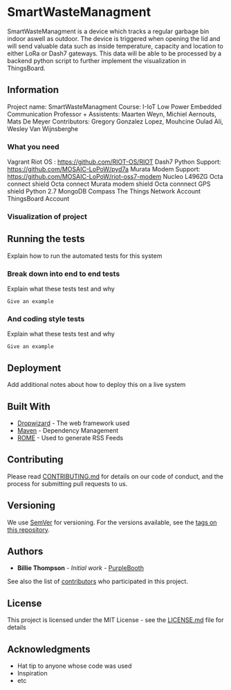 # SmartWasteManagment

SmartWasteManagment is a device which tracks a regular garbage bin indoor aswell as outdoor. The device is triggered when opening the lid and will send valuable data such as inside temperature, capacity and location to either LoRa or Dash7 gateways. This data will be able to be processed by a backend python script to further implement the visualization in ThingsBoard. 

## Information

Project name: SmartWasteManagment 
Course: I-IoT Low Power Embedded Communication 
Professor + Assistents: Maarten Weyn, Michiel Aernouts, Mats De Meyer 
Contributors: Gregory Gonzalez Lopez, Mouhcine Oulad Ali, Wesley Van Wijnsberghe

### What you need

Vagrant 
Riot OS : https://github.com/RIOT-OS/RIOT
Dash7 Python Support: https://github.com/MOSAIC-LoPoW/pyd7a
Murata Modem Support: https://github.com/MOSAIC-LoPoW/riot-oss7-modem
Nucleo L496ZG 
Octa connect shield 
Octa connect Murata modem shield 
Octa connnect GPS shield 
Python 2.7
MongoDB Compass 
The Things Network Account 
ThingsBoard Account

### Visualization of project



## Running the tests

Explain how to run the automated tests for this system

### Break down into end to end tests

Explain what these tests test and why

```
Give an example
```

### And coding style tests

Explain what these tests test and why

```
Give an example
```

## Deployment

Add additional notes about how to deploy this on a live system

## Built With

* [Dropwizard](http://www.dropwizard.io/1.0.2/docs/) - The web framework used
* [Maven](https://maven.apache.org/) - Dependency Management
* [ROME](https://rometools.github.io/rome/) - Used to generate RSS Feeds

## Contributing

Please read [CONTRIBUTING.md](https://gist.github.com/PurpleBooth/b24679402957c63ec426) for details on our code of conduct, and the process for submitting pull requests to us.

## Versioning

We use [SemVer](http://semver.org/) for versioning. For the versions available, see the [tags on this repository](https://github.com/your/project/tags). 

## Authors

* **Billie Thompson** - *Initial work* - [PurpleBooth](https://github.com/PurpleBooth)

See also the list of [contributors](https://github.com/your/project/contributors) who participated in this project.

## License

This project is licensed under the MIT License - see the [LICENSE.md](LICENSE.md) file for details

## Acknowledgments

* Hat tip to anyone whose code was used
* Inspiration
* etc

